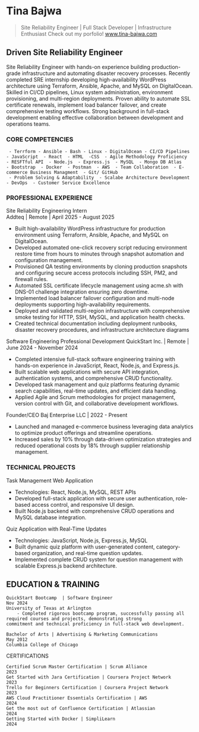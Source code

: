 # Tina Bajwa

>Site Reliability Engineer | Full Stack Developer | Infrastructure Enthusiast
>Check out my porfolio! www.tina-bajwa.com

## Driven Site Reliability Engineer
Site Reliability Engineer with hands-on experience building production-grade infrastructure and automating disaster recovery processes. Recently
completed SRE internship developing high-availability WordPress architecture using Terraform, Ansible, Apache, and MySQL on DigitalOcean. Skilled in
CI/CD pipelines, Linux system administration, environment provisioning, and multi-region deployments. Proven ability to automate SSL certificate
renewals, implement load balancer failover, and create comprehensive testing workflows. Strong background in full-stack development enabling effective
collaboration between development and operations teams.

### CORE COMPETENCIES
     - Terrform - Ansible - Bash - Linux - DigitalOcean - CI/CD Pipelines - JavaScript  - React  - HTML  -CSS  - Agile Methodology Proficiency  - RESFTful API  - Node.js  - Express.js  - MySQL  - Mongo DB Atlas    - Bootstrap  - Docker  - Postman  - AWS  - Team Collaboration  - E-commerce Business Managment  - Git/ GitHub  
     - Problem Solving & Adaptability  - Scalabe Architecture Development  - DevOps  - Customer Service Excellence

### PROFESSIONAL EXPERIENCE
Site Reliability Engineering Intern  
Addteq | Remote | April 2025 - August 2025

- Built high-availability WordPress infrastructure for production environment using Terraform, Ansible, Apache, and MySQL on DigitalOcean.
- Developed automated one-click recovery script reducing environment restore time from hours to minutes through snapshot automation and configuration management.
- Provisioned QA testing environments by cloning production snapshots and configuring secure access protocols including SSH, PM2, and firewall rules.
- Automated SSL certificate lifecycle management using acme.sh with DNS-01 challenge integration ensuring zero downtime.
- Implemented load balancer failover configuration and multi-node deployments supporting high-availability requirements.
- Deployed and validated multi-region infrastructure with comprehensive smoke testing for HTTP, SSH, MySQL, and application health checks.
- Created technical documentation including deployment runbooks, disaster recovery procedures, and infrastructure architecture diagrams

Software Engineering Professional Development 
QuickStart Inc. | Remote | June 2024 - November 2024

- Completed intensive full-stack software engineering training with hands-on experience in JavaScript, React, Node.js, and Express.js.
- Built scalable web applications with secure API integration, authentication systems, and comprehensive CRUD functionality.
- Developed task management and quiz platforms featuring dynamic search capabilities, real-time updates, and efficient data handling.
- Applied Agile and Scrum methodologies for project management, version control with Git, and collaborative development workflows.

Founder/CEO 
Baj Enterprise LLC | 2022 - Present
- Launched and managed e-commerce business leveraging data analytics to optimize product offerings and streamline operations.
- Increased sales by 10% through data-driven optimization strategies and reduced operational costs by 18% through supplier relationship management.


### TECHNICAL PROJECTS
Task Management Web Application
  - Technologies: React, Node.js, MySQL, REST APIs
- Developed full-stack application with secure user authentication, role-based access control, and responsive UI design.
- Built Node.js backend with comprehensive CRUD operations and MySQL database integration.
  
Quiz Application with Real-Time Updates
  - Technologies: JavaScript, Node.js, Express.js, MySQL
- Built dynamic quiz platform with user-generated content, category-based organization, and real-time question updates.
- Implemented complete CRUD system for question management with scalable Express.js backend architecture.


## EDUCATION & TRAINING
 
    QuickStart Bootcamp  | Software Engineer                                                                    Nov 2024
    University of Texas at Arlington
        - Completed rigorous bootcamp program, successfully passing all required courses and projects, demonstrating strong           commitment and technical proficiency in full-stack web development.

    Bachelor of Arts | Advertising & Marketing Communications                                                    May 2012
    Columbia College of Chicago

CERTIFICATIONS

    Certified Scrum Master Certification | Scrum Alliance                                                            2023
    Get Started with Jara Certification | Coursera Project Network                                                   2023
    Trello for Beginners Certification | Coursera Project Network                                                    2023
    AWS Cloud Practitioner Essentials Certification | AWS                                                            2024
    Get the most out of Confluence Certification | Atlassian                                                         2024
    Getting Started with Docker | SimpliLearn                                                                        2024


<!--
**Tea-naa/Tea-naa** is a ✨ _special_ ✨ repository because its `README.md` (this file) appears on your GitHub profile.

Here are some ideas to get you started:

- 🔭 I’m currently working on ...
- 🌱 I’m currently learning ...
- 👯 I’m looking to collaborate on ...
- 🤔 I’m looking for help with ...
- 💬 Ask me about ...
- 📫 How to reach me: ...
- 😄 Pronouns: ...
- ⚡ Fun fact: ...
-->
